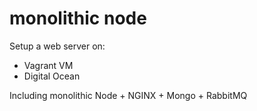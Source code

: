 # monolithic node

Setup a web server on:
- Vagrant VM
- Digital Ocean

Including
monolithic Node + NGINX + Mongo + RabbitMQ
